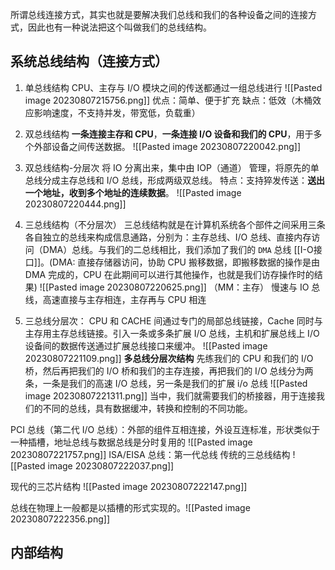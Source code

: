 所谓总线连接方式，其实也就是要解决我们总线和我们的各种设备之间的连接方式，因此也有一种说法把这个叫做我们的总线结构。
## 系统总线结构（连接方式）
1. 单总线结构
CPU、主存与 I/O 模块之间的传送都通过一组总线进行 ![[Pasted image 20230807215756.png]]
优点：简单、便于扩充
缺点：低效（木桶效应影响速度，不支持并发，带宽低，负载重）


2. 双总线结构
**一条连接主存和 CPU**，**一条连接 I/O 设备和我们的 CPU**，用于多个外部设备之间传送数据。
![[Pasted image 20230807220042.png]]
3. 双总线结构-分层次
	将 IO 分离出来，集中由 IOP（通道） 管理，将原先的单总线分成主存总线和 I/O 总线，形成两级双总线。
	特点：支持猝发传送：**送出一个地址，收到多个地址的连续数据**。 ![[Pasted image 20230807220444.png]]
4. 三总线结构（不分层次）
三总线结构就是在计算机系统各个部件之间采用三条各自独立的总线来构成信息通路，分别为：主存总线、I/O 总线、直接内存访问（DMA）总线。与我们的二总线相比，我们添加了我们的 `DMA` 总线 [[I-O接口]]。(DMA: 直接存储器访问，协助 CPU 搬移数据，即搬移数据的操作是由 DMA 完成的，CPU 在此期间可以进行其他操作，也就是我们访存操作时的结果)
	![[Pasted image 20230807220625.png]]
	（MM：主存）
	慢速与 IO 总线，高速直接与主存相连，主存再与 CPU 相连

5. 三总线分层次：
	CPU 和 CACHE 间通过专门的局部总线链接，Cache 同时与主存用主存总线链接。引入一条或多条扩展 I/O 总线，主机和扩展总线上 I/O 设备间的数据传送通过扩展总线接口来缓冲。
	![[Pasted image 20230807221109.png]]
**多总线分层次结构**
先练我们的 CPU 和我们的 I/O 桥，然后再把我们的 I/O 桥和我们的主存连接，再把我们的 I/O 总线分为两条，一条是我们的高速 I/O 总线，另一条是我们的扩展 i/o 总线
![[Pasted image 20230807221311.png]]
当中，我们就需要我们的桥接器，用于连接我们的不同的总线，具有数据缓冲，转换和控制的不同功能。

 PCI 总线（第二代 I/O 总线）：外部的组件互相连接，外设互连标准，形状类似于一种插槽，地址总线与数据总线是分时复用的 ![[Pasted image 20230807221757.png]]
	ISA/EISA 总线：第一代总线
传统的三总线结构
![[Pasted image 20230807222037.png]]

现代的三芯片结构 ![[Pasted image 20230807222147.png]]

总线在物理上一般都是以插槽的形式实现的。![[Pasted image 20230807222356.png]]
## 内部结构